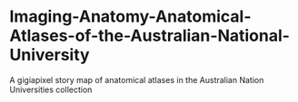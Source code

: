 # Imaging-Anatomy-Anatomical-Atlases-of-the-Australian-National-University
A gigiapixel story map of anatomical atlases in the Australian Nation Universities collection
